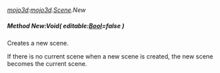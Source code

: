 _[mojo3d](../../modules/mojo3d/mojo3d-module.md):[mojo3d](../../modules/mojo3d/mojo3d-module.md).[Scene](../../modules/mojo3d/mojo3d-scene.md).New_
##### Method New:Void( editable:[Bool](../../modules/wonkey/wonkey-types-bool.md)=false )
Creates a new scene.

If there is no current scene when a new scene is created, the new scene becomes the current scene.
